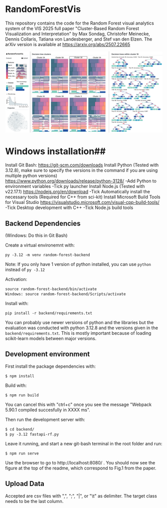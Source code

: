# RandomForestVis

This repository contains the code for the Random Forest visual analytics system of the VIS 2025 full paper 
"Cluster-Based Random Forest Visualization and Interpretation" by Max Sondag, Christofer Meinecke, Dennis Collaris, Tatiana von Landesberger, and Stef van den Elzen. The arXiv version is available at https://arxiv.org/abs/2507.22665

![Example interface for the Penguins Dataset. Individual trees are shown on the right. Clusters of decision trees are visualized in the middle. Overview of the results and filtering/selecting options are on the left.](RepresentativeFigure.png)


# Windows installation##
Install Git Bash: https://git-scm.com/downloads
Install Python (Tested with 3.12.8), make sure to specify the versions in the command if you are using multiple python versions)  https://www.python.org/downloads/release/python-3128/
-Add Python to environment variables
-Tick py launcher
Install Node.js (Tested with v22.17.1) https://nodejs.org/en/download
-Tick Automatically install the necessary tools (Required for C++ from sci-kit)
Install Microsoft Build Tools for Visual Studio https://visualstudio.microsoft.com/visual-cpp-build-tools/
-Tick Desktop development with C++
-Tick Node.js build tools



## Backend Dependencies
(Windows: Do this in Git Bash)

Create a virtual environemnt with: 
```
py -3.12 -m venv random-forest-backend
```

Note: If you only have 1 version of python installed, you can use ```python``` instead of ```py -3.12```

Activation: 
```
source random-forest-backend/bin/activate
Windows: source random-forest-backend/Scripts/activate
```

Install with: 
```
pip install -r backend/requirements.txt
```

You can probably use newer versions of python and the libraries but the evaluation was conducted with python 3.12.8 and the versions given in the ```backend/requirements.txt```. This is mostly important because of loading scikit-learn models between major versions.

## Development environment 

First install the package dependencies with:

```
$ npm install
```

Build with:

```
$ npm run build
```
You can cancel this with "ctrl+c" once you see the message "Webpack 5.90.1 compiled succesfully in XXXX ms".


Then run the development server with:
```
$ cd backend/
$ py -3.12 fastapi-rf.py
```

Leave it running, and start a new git-bash terminal in the root folder and run:
```
$ npm run serve
```

Use the browser to go to http://localhost:8080/ . You should now see the figure at the top of the readme, which correspond to Fig.1 from the paper.


## Upload Data
Accepted are csv files with ",", ";", "|", or "\t" as delimiter. The target class needs to be the last column.

